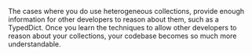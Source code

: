 The cases where you do use heterogeneous collections, provide enough information 
for other developers to reason about them, such as a TypedDict. 
Once you learn the techniques to allow other developers to reason 
about your collections, your codebase becomes so much more understandable.
